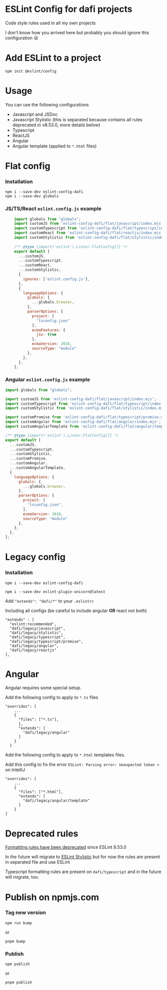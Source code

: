 # ESLint Config for dafi projects

Code style rules used in all my own projects

I don't know how you arrived here but probably you should ignore this configuration 😜

# Add ESLint to a project

    npm init @eslint/config

# Usage

You can use the following configurations 

- Javascript and JSDoc
- Javascript Stylistic (this is separated because contains all rules deprecated in v8.53.0, more details below)
- Typescript
- ReactJS
- Angular
- Angular template (applied to `*.html` files)

# Flat config

### Installation

    npm i --save-dev eslint-config-dafi
    npm i --save-dev globals

### JS/TS/React `eslint.config.js` example

```javascript
    import globals from "globals";
    import customJS from 'eslint-config-dafi/flat/javascript/index.mjs';
    import customTypescript from 'eslint-config-dafi/flat/typescript/index.mjs';
    import customReact from 'eslint-config-dafi/flat/reactjs/index.mjs';
    import customStylistic from 'eslint-config-dafi/flat/stylistic/index.mjs';
    
    /** @type {import('eslint').Linter.FlatConfig[]} */
    export default [
      ...customJS,
      ...customTypescript,
      ...customReact,
      ...customStylistic,
      {
        ignores: ['eslint.config.js'],
      },
      {
        languageOptions: {
          globals: {
            ...globals.browser,
          },
          parserOptions: {
            project: [
              "tsconfig.json"
            ],
            ecmaFeatures: {
              jsx: true
            },
            ecmaVersion: 2018,
            sourceType: "module"
          },
        },
      },
    ];
```

### Angular `eslint.config.js` example

```javascript
import globals from "globals";

import customJS from 'eslint-config-dafi/flat/javascript/index.mjs';
import customTypescript from 'eslint-config-dafi/flat/typescript/index.mjs';
import customStylistic from 'eslint-config-dafi/flat/stylistic/index.mjs';

import customPromise from 'eslint-config-dafi/flat/typescript/promise.mjs';
import customAngular from 'eslint-config-dafi/flat/angular/index.mjs';
import customAngularTemplate from 'eslint-config-dafi/flat/angular/template.mjs';

/** @type {import('eslint').Linter.FlatConfig[]} */
export default [
  ...customJS,
  ...customTypescript,
  ...customStylistic,
  ...customPromise,
  ...customAngular,
  ...customAngularTemplate,
  {
    languageOptions: {
      globals: {
        ...globals.browser,
      },
      parserOptions: {
        project: [
          "tsconfig.json",
        ],
        ecmaVersion: 2018,
        sourceType: "module"
      },
    },
  },
];
```

# Legacy config

### Installation

    npm i --save-dev eslint-config-dafi

    npm i --save-dev eslint-plugin-unicorn@latest

Add `"extends": "dafi/*"` to your `.eslintrc`

Including all configs (be careful to include angular **OR** react not both)

    "extends" : [
      "eslint:recommended",
      "dafi/legacy/javascript",
      "dafi/legacy/stylistic",
      "dafi/legacy/typescript",
      "dafi/legacy/typescript/promise",
      "dafi/legacy/angular",
      "dafi/legacy/reactjs"
    ],


# Angular

Angular requires some special setup.

Add the following config to apply to `*.ts` files

    "overrides": [
        ...
        {
          "files": ["*.ts"],
          },
          "extends": [
            "dafi/legacy/angular"
          ]
        }
      ]


Add the following config to apply to `*.html` templates files.

Add this config to fix the error `ESLint: Parsing error: Unexpected token <` on IntelliJ

    "overrides": [
        ...
        {
          "files": ["*.html"],
          "extends": [
            "dafi/legacy/angular/template"
          ]
        }
    ]

# Deprecated rules

[Formatting rules have been deprecated](https://eslint.org/blog/2023/10/deprecating-formatting-rules/) since ESLint 8.53.0 

In the future will migrate to [ESLint Stylistic](https://eslint.style/) but for now the rules are present in separated file and use ESLint

Typescript formatting rules are present on `dafi/typescript` and in the future will migrate, too.

# Publish on npmjs.com

### Tag new version

    npm run bump

or

    pnpm bump

### Publish

    npm publish

or

    pnpm publish

